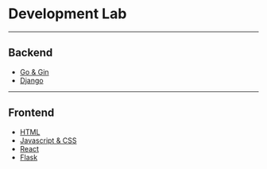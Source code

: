 # Development Lab

---

## Backend
- [Go & Gin](https://github.com/ljy3795/development_eng/tree/master/backend/go)
- [Django]()

---

## Frontend
- [HTML](https://github.com/ljy3795/development_eng/tree/master/frontend/html)
- [Javascript & CSS](https://github.com/ljy3795/development_eng/tree/master/frontend/javascript)
- [React](https://github.com/ljy3795/development_eng/tree/master/frontend/react)
- [Flask]()
